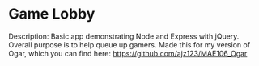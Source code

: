 # Game Lobby
Description: Basic app demonstrating Node and Express with jQuery. Overall purpose is to help queue up gamers. Made this for my version of Ogar, which you can find here: https://github.com/ajz123/MAE106_Ogar
